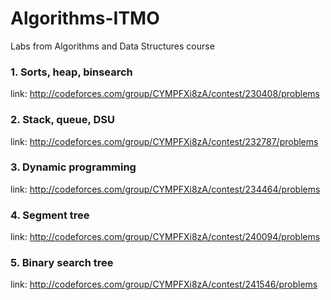 # Algorithms-ITMO
Labs from Algorithms and Data Structures course

### 1. Sorts, heap, binsearch
link: http://codeforces.com/group/CYMPFXi8zA/contest/230408/problems
### 2. Stack, queue, DSU
link: http://codeforces.com/group/CYMPFXi8zA/contest/232787/problems
### 3. Dynamic programming
link: http://codeforces.com/group/CYMPFXi8zA/contest/234464/problems
### 4. Segment tree
link: http://codeforces.com/group/CYMPFXi8zA/contest/240094/problems
### 5. Binary search tree
link: http://codeforces.com/group/CYMPFXi8zA/contest/241546/problems
